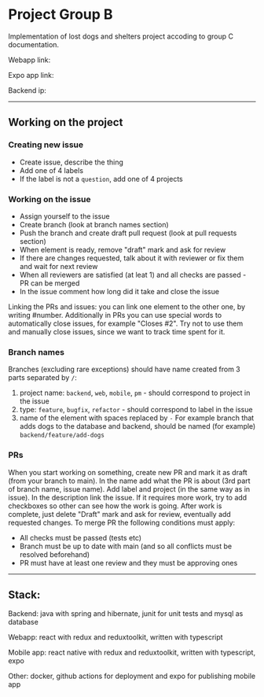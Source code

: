 # Project Group B
Implementation of lost dogs and shelters project accoding to group C documentation.

Webapp link:

Expo app link:

Backend ip:

----
## Working on the project
### Creating new issue
* Create issue, describe the thing
* Add one of 4 labels
* If the label is not a `question`, add one of 4 projects

### Working on the issue
* Assign yourself to the issue
* Create branch (look at branch names section)
* Push the branch and create draft pull request (look at pull requests section)
* When element is ready, remove "draft" mark and ask for review
* If there are changes requested, talk about it with reviewer or fix them and wait for next review
* When all reviewers are satisfied (at leat 1) and all checks are passed - PR can be merged
* In the issue comment how long did it take and close the issue

Linking the PRs and issues: you can link one element to the other one, by writing #number. Additionally in PRs you can use special words to automatically close issues, for example "Closes #2". Try not to use them and manually close issues, since we want to track time spent for it.

### Branch names
Branches (excluding rare exceptions) should have name created from 3 parts separated by `/`:
1. project name: `backend`, `web`, `mobile`, `pm` - should correspond to project in the issue
2. type: `feature`, `bugfix`, `refactor` - should correspond to label in the issue
3. name of the element with spaces replaced by `-`
For example branch that adds dogs to the database and backend, should be named (for example) `backend/feature/add-dogs`

### PRs
When you start working on something, create new PR and mark it as draft (from your branch to main). In the name add what the PR is about (3rd part of branch name, issue name). Add label and project (in the same way as in issue). In the description link the issue. If it requires more work, try to add checkboxes so other can see how the work is going. After work is complete, just delete "Draft" mark and ask for review, eventually add requested changes. To merge PR the following conditions must apply:
* All checks must be passed (tests etc)
* Branch must be up to date with main (and so all conflicts must be resolved beforehand)
* PR must have at least one review and they must be approving ones

----
## Stack:
Backend: java with spring and hibernate, junit for unit tests and mysql as database

Webapp: react with redux and reduxtoolkit, written with typescript

Mobile app: react native with redux and reduxtoolkit, written with typescript, expo

Other: docker, github actions for deployment and expo for publishing mobile app
